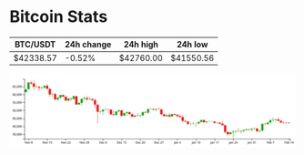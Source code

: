 # Bitcoin Stats

BTC/USDT|24h change|24h high|24h low|
|---|---|---|---|
|$42338.57|-0.52%|$42760.00|$41550.56|

<img src="./chart.svg">
